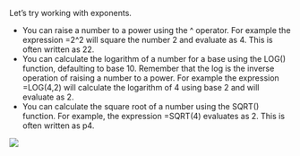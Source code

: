 Let’s try working with exponents.
- You can raise a number to a power using the ^ operator. For example the expression =2^2
will square the number 2 and evaluate as 4. This is often written as 22.
- You can calculate the logarithm of a number for a base using the LOG() function, defaulting
to base 10. Remember that the log is the inverse operation of raising a number to a power.
For example the expression =LOG(4,2) will calculate the logarithm of 4 using base 2 and
will evaluate as 2.
- You can calculate the square root of a number using the SQRT() function. For example,
the expression =SQRT(4) evaluates as 2. This is often written as p4.

![](https://github.com/fenago/katacoda-scenarios/raw/master/master-machine-learning-algorithms/master-machine-learning-algorithms-00/02.JPG)